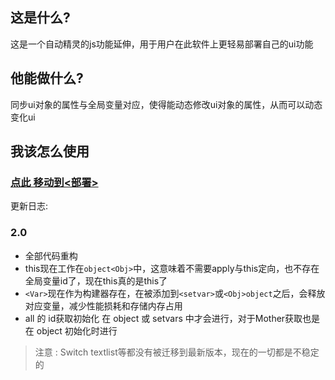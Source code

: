 ## 这是什么?
这是一个自动精灵的js功能延伸，用于用户在此软件上更轻易部署自己的ui功能

## 他能做什么?
同步ui对象的属性与全局变量对应，使得能动态修改ui对象的属性，从而可以动态变化ui

## 我该怎么使用
### [点此 移动到<部署>](https://github.com/thx114/zdjl.UI-boot/wiki/1.%E9%83%A8%E7%BD%B2)

更新日志:

### 2.0
* 全部代码重构
* this现在工作在`object<Obj>`中，这意味着不需要apply与this定向，也不存在全局变量id了，现在this真的是this了
* `<Var>`现在作为构建器存在，在被添加到`<setvar>`或`<Obj>object`之后，会释放对应变量，减少性能损耗和存储内存占用
* all 的 id获取初始化 在 object 或 setvars 中才会进行，对于Mother获取也是在 object 初始化时进行
> 注意 : Switch textlist等都没有被迁移到最新版本，现在的一切都是不稳定的
